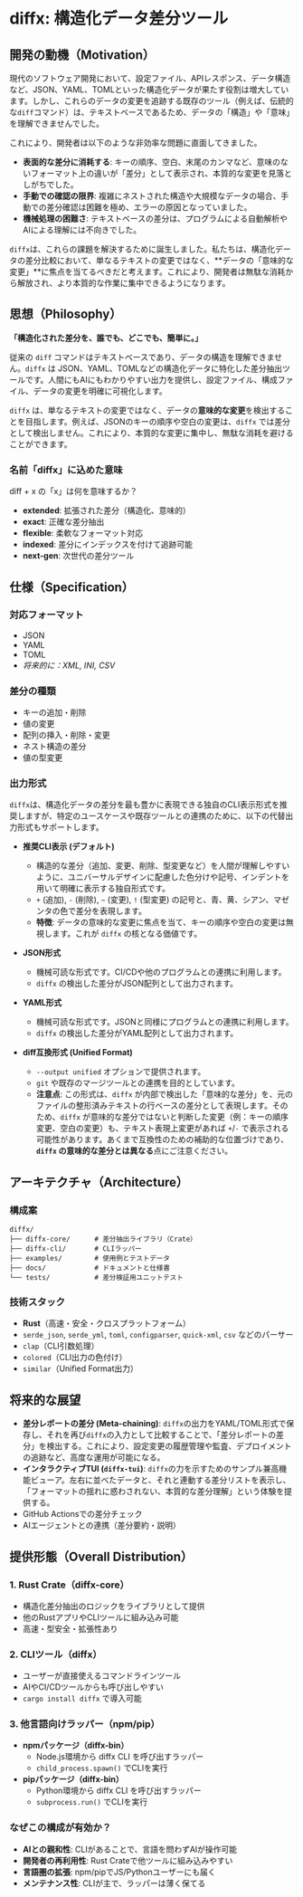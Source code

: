 # diffx: 構造化データ差分ツール

## 開発の動機（Motivation）

現代のソフトウェア開発において、設定ファイル、APIレスポンス、データ構造など、JSON、YAML、TOMLといった構造化データが果たす役割は増大しています。しかし、これらのデータの変更を追跡する既存のツール（例えば、伝統的な`diff`コマンド）は、テキストベースであるため、データの「構造」や「意味」を理解できませんでした。

これにより、開発者は以下のような非効率な問題に直面してきました。

*   **表面的な差分に消耗する**: キーの順序、空白、末尾のカンマなど、意味のないフォーマット上の違いが「差分」として表示され、本質的な変更を見落としがちでした。
*   **手動での確認の限界**: 複雑にネストされた構造や大規模なデータの場合、手動での差分確認は困難を極め、エラーの原因となっていました。
*   **機械処理の困難さ**: テキストベースの差分は、プログラムによる自動解析やAIによる理解には不向きでした。

`diffx`は、これらの課題を解決するために誕生しました。私たちは、構造化データの差分比較において、単なるテキストの変更ではなく、**データの「意味的な変更」**に焦点を当てるべきだと考えます。これにより、開発者は無駄な消耗から解放され、より本質的な作業に集中できるようになります。

## 思想（Philosophy）

**「構造化された差分を、誰でも、どこでも、簡単に。」**

従来の `diff` コマンドはテキストベースであり、データの構造を理解できません。`diffx` は JSON、YAML、TOMLなどの構造化データに特化した差分抽出ツールです。人間にもAIにもわかりやすい出力を提供し、設定ファイル、構成ファイル、データの変更を明確に可視化します。

`diffx` は、単なるテキストの変更ではなく、データの**意味的な変更**を検出することを目指します。例えば、JSONのキーの順序や空白の変更は、`diffx` では差分として検出しません。これにより、本質的な変更に集中し、無駄な消耗を避けることができます。

### 名前「diffx」に込めた意味
diff + x の「x」は何を意味するか？

*   **extended**: 拡張された差分（構造化、意味的）
*   **exact**: 正確な差分抽出
*   **flexible**: 柔軟なフォーマット対応
*   **indexed**: 差分にインデックスを付けて追跡可能
*   **next-gen**: 次世代の差分ツール

## 仕様（Specification）

### 対応フォーマット
- JSON
- YAML
- TOML
- *将来的に：XML, INI, CSV*

### 差分の種類
- キーの追加・削除
- 値の変更
- 配列の挿入・削除・変更
- ネスト構造の差分
- 値の型変更

### 出力形式
`diffx`は、構造化データの差分を最も豊かに表現できる独自のCLI表示形式を推奨しますが、特定のユースケースや既存ツールとの連携のために、以下の代替出力形式もサポートします。

- **推奨CLI表示 (デフォルト)**
    *   構造的な差分（追加、変更、削除、型変更など）を人間が理解しやすいように、ユニバーサルデザインに配慮した色分けや記号、インデントを用いて明確に表示する独自形式です。
    *   `+` (追加), `-` (削除), `~` (変更), `!` (型変更) の記号と、青、黄、シアン、マゼンタの色で差分を表現します。
    *   **特徴**: データの意味的な変更に焦点を当て、キーの順序や空白の変更は無視します。これが `diffx` の核となる価値です。

- **JSON形式**
    *   機械可読な形式です。CI/CDや他のプログラムとの連携に利用します。
    *   `diffx` の検出した差分がJSON配列として出力されます。

- **YAML形式**
    *   機械可読な形式です。JSONと同様にプログラムとの連携に利用します。
    *   `diffx` の検出した差分がYAML配列として出力されます。

- **diff互換形式 (Unified Format)**
    *   `--output unified` オプションで提供されます。
    *   `git` や既存のマージツールとの連携を目的としています。
    *   **注意点**: この形式は、`diffx` が内部で検出した「意味的な差分」を、元のファイルの整形済みテキストの行ベースの差分として表現します。そのため、`diffx` が意味的な差分ではないと判断した変更（例：キーの順序変更、空白の変更）も、テキスト表現上変更があれば `+`/`-` で表示される可能性があります。あくまで互換性のための補助的な位置づけであり、**`diffx` の意味的な差分とは異なる**点にご注意ください。

## アーキテクチャ（Architecture）

### 構成案
```
diffx/
├── diffx-core/      # 差分抽出ライブラリ（Crate）
├── diffx-cli/       # CLIラッパー
├── examples/        # 使用例とテストデータ
├── docs/            # ドキュメントと仕様書
└── tests/           # 差分検証用ユニットテスト
```

### 技術スタック
- **Rust**（高速・安全・クロスプラットフォーム）
- `serde_json`, `serde_yml`, `toml`, `configparser`, `quick-xml`, `csv` などのパーサー
- `clap`（CLI引数処理）
- `colored`（CLI出力の色付け）
- `similar`（Unified Format出力）

## 将来的な展望
- **差分レポートの差分 (Meta-chaining)**: `diffx`の出力をYAML/TOML形式で保存し、それを再び`diffx`の入力として比較することで、「差分レポートの差分」を検出する。これにより、設定変更の履歴管理や監査、デプロイメントの追跡など、高度な運用が可能になる。
- **インタラクティブTUI (`diffx-tui`)**: `diffx`の力を示すためのサンプル兼高機能ビューア。左右に並べたデータと、それと連動する差分リストを表示し、「フォーマットの揺れに惑わされない、本質的な差分理解」という体験を提供する。
- GitHub Actionsでの差分チェック
- AIエージェントとの連携（差分要約・説明）

## 提供形態（Overall Distribution）

### 1. Rust Crate（diffx-core）
- 構造化差分抽出のロジックをライブラリとして提供
- 他のRustアプリやCLIツールに組み込み可能
- 高速・型安全・拡張性あり

### 2. CLIツール（diffx）
- ユーザーが直接使えるコマンドラインツール
- AIやCI/CDツールからも呼び出しやすい
- `cargo install diffx` で導入可能

### 3. 他言語向けラッパー（npm/pip）
- **npmパッケージ（diffx-bin）**
  - Node.js環境から diffx CLI を呼び出すラッパー
  - `child_process.spawn()` でCLIを実行
- **pipパッケージ（diffx-bin）**
  - Python環境から diffx CLI を呼び出すラッパー
  - `subprocess.run()` でCLIを実行

### なぜこの構成が有効か？
- **AIとの親和性**: CLIがあることで、言語を問わずAIが操作可能
- **開発者の再利用性**: Rust Crateで他ツールに組み込みやすい
- **言語圏の拡張**: npm/pipでJS/Pythonユーザーにも届く
- **メンテナンス性**: CLIが主で、ラッパーは薄く保てる
